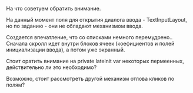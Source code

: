 На что советуем обратить внимание.

На данный момент поля для открытия диалога ввода - TextInputLayout, но по заданию - они не обладают механизмом ввода.  

Создается впечатление, что со списками немного перемудрено.. Сначала скролл идет внутри блоков ячеек (коефициентов и полей инициализации ввода), а потом уже экранный.

Стоит оратить внимание на private lateinit var некоторых пермеенных, действительно ли это необходимо?

Возможно, стоит рассмотреть другой механизм отлова кликов по полям?
